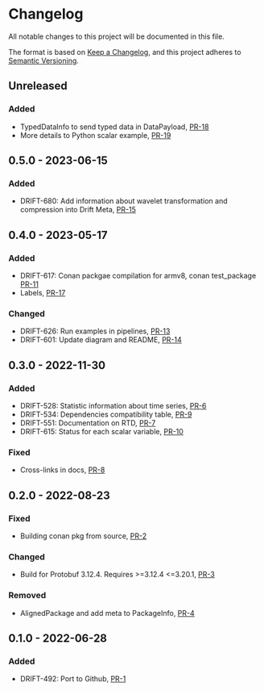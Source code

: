 # Changelog

All notable changes to this project will be documented in this file.

The format is based on [Keep a Changelog](https://keepachangelog.com/en/1.0.0/),
and this project adheres to [Semantic Versioning](https://semver.org/spec/v2.0.0.html).

## Unreleased

### Added

- TypedDataInfo to send typed data in DataPayload, [PR-18](https://github.com/panda-official/DriftProtocol/pull/18)
- More details to Python scalar example, [PR-19](https://github.com/panda-official/DriftProtocol/pull/19)

## 0.5.0 - 2023-06-15

### Added

- DRIFT-680: Add information about wavelet transformation and compression into Drift
  Meta, [PR-15](https://github.com/panda-official/DriftProtocol/pull/15)

## 0.4.0 - 2023-05-17

### Added

- DRIFT-617: Conan packgae compilation for armv8, conan
  test_package [PR-11](https://github.com/panda-official/DriftProtocol/pull/11/)
- Labels, [PR-17](https://github.com/panda-official/DriftProtocol/pull/17)

### Changed

- DRIFT-626: Run examples in pipelines, [PR-13](https://github.com/panda-official/DriftProtocol/pull/13)
- DRIFT-601: Update diagram and README, [PR-14](https://github.com/panda-official/DriftProtocol/pull/14)

## 0.3.0 - 2022-11-30

### Added

- DRIFT-528: Statistic information about time series, [PR-6](https://github.com/panda-official/DriftProtocol/pull/6)
- DRIFT-534: Dependencies compatibility table, [PR-9](https://github.com/panda-official/DriftProtocol/pull/9)
- DRIFT-551: Documentation on RTD, [PR-7](https://github.com/panda-official/DriftProtocol/pull/7)
- DRIFT-615: Status for each scalar variable, [PR-10](https://github.com/panda-official/DriftProtocol/pull/10)

### Fixed

- Cross-links in docs, [PR-8](https://github.com/panda-official/DriftProtocol/pull/8)

## 0.2.0 - 2022-08-23

### Fixed

- Building conan pkg from source, [PR-2](https://github.com/panda-official/DriftProtocol/pull/2)

### Changed

- Build for Protobuf 3.12.4. Requires >=3.12.4 <=3.20.1, [PR-3](https://github.com/panda-official/DriftProtocol/pull/5)

### Removed

- AlignedPackage and add meta to PackageInfo, [PR-4](https://github.com/panda-official/DriftProtocol/pull/4)

## 0.1.0 - 2022-06-28

### Added

- DRIFT-492: Port to Github, [PR-1](https://github.com/panda-official/DriftProtocol/pull/1)
